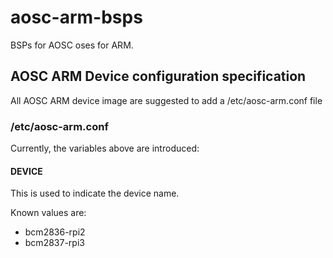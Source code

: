# aosc-arm-bsps
BSPs for AOSC oses for ARM.

## AOSC ARM Device configuration specification

All AOSC ARM device image are suggested to add a /etc/aosc-arm.conf file

### /etc/aosc-arm.conf

Currently, the variables above are introduced:

#### DEVICE

This is used to indicate the device name.

Known values are:

- bcm2836-rpi2
- bcm2837-rpi3
